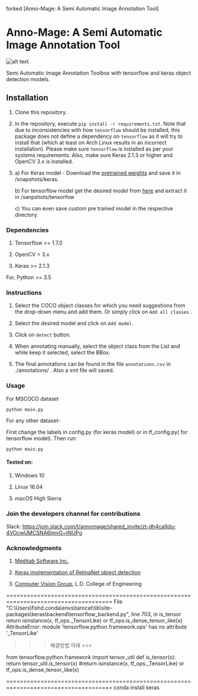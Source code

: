 forked [Anno-Mage: A Semi Automatic Image Annotation Tool] 

# Anno-Mage: A Semi Automatic Image Annotation Tool

![alt text](https://raw.githubusercontent.com/virajmavani/semi-auto-image-annotation-tool/master/demo.gif)

Semi Automatic Image Annotation Toolbox with tensorflow and keras object detection models.

## Installation

1) Clone this repository.

2) In the repository, execute `pip install -r requirements.txt`.
   Note that due to inconsistencies with how `tensorflow` should be installed,
   this package does not define a dependency on `tensorflow` as it will try to install that (which at least on Arch Linux results in an incorrect installation).
   Please make sure `tensorflow` is installed as per your systems requirements.
   Also, make sure Keras 2.1.3 or higher and OpenCV 3.x is installed.

3) a) For Keras model - Download the [pretrained weights](https://github.com/fizyr/keras-retinanet/releases/download/0.3.1/resnet50_coco_best_v2.1.0.h5) and save it in /snapshots/keras.

   b) For tensorflow model get the desired model from [here](https://github.com/tensorflow/models/blob/master/research/object_detection/g3doc/detection_model_zoo.md) and extract it in /sanpshots/tensorfow
   
   c) You can even save custom pre trained model in the respective directory.
  
   

### Dependencies

1) Tensorflow >= 1.7.0

2) OpenCV = 3.x

3) Keras >= 2.1.3

For, Python >= 3.5

### Instructions

1) Select the COCO object classes for which you need suggestions from the drop-down menu and add them. Or simply click on ```Add all classes``` .

2) Select the desired model and click on ```Add model```.

3) Click on ```detect``` button.

4) When annotating manually, select the object class from the List and while keep it selected, select the BBox.

5) The final annotations can be found in the file `annotations.csv` in ./annotations/ . Also a xml file will saved.

### Usage

For MSCOCO dataset
```
python main.py
```
For any other dataset-

First change the labels in config.py (for keras model) or in tf_config.py( for tensorflow model).
Then run:
```
python main.py
```

#### Tested on:
1. Windows 10

2. Linux 16.04

3. macOS High Sierra

### Join the developers channel for contributions

Slack: https://join.slack.com/t/annomage/shared_invite/zt-dh4ca9du-4VOcwUMCSNA6lmyG~tNUPg

### Acknowledgments

1) [Meditab Software Inc.](https://www.meditab.com/)

2) [Keras implementation of RetinaNet object detection](https://github.com/fizyr/keras-retinanet)

3) [Computer Vision Group](https://cvgldce.github.io/), L.D. College of Engineering


=====================================================================================
File "C:\Users\fishd\.conda\envs\tarocat\lib\site-packages\keras\backend\tensorflow_backend.py", line 703, in is_tensor
    return isinstance(x, tf_ops._TensorLike) or tf_ops.is_dense_tensor_like(x)
AttributeError: module 'tensorflow.python.framework.ops' has no attribute '_TensorLike'

>>> 해결방법 아래 <<<

from tensorflow.python.framework import tensor_util
def is_tensor(x):                                                                                                                                                      
    return tensor_util.is_tensor(x)
    #return isinstance(x, tf_ops._TensorLike) or tf_ops.is_dense_tensor_like(x)

=====================================================================================
conda install keras